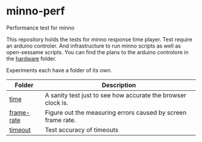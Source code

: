 # minno-perf
Performance test for minno

This repository holds the tests for minno response time player.
Test require an arduino controler. And infrastructure to run minno scripts as well as open-sessame scripts.
You can find the plans to the arduino controlore in the [hardware](hardware) folder.

Experiments each have a folder of its own.

Folder                      | Description
-------                     | -----------
[time](time)                | A sanity test just to see how accurate the browser clock is.
[frame-rate](frame-rate)    | Figure out the measuring errors caused by screen frame rate.
[timeout](timeout)          | Test accuracy of timeouts
